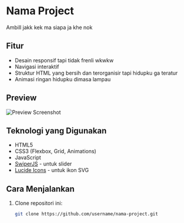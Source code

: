# Nama Project

Ambill jakk kek ma siapa ja khe nok

## Fitur

- Desain responsif tapi tidak frenli wkwkw
- Navigasi interaktif
- Struktur HTML yang bersih dan terorganisir tapi hidupku ga teratur
- Animasi ringan hidupku dimasa lampau

## Preview

![Preview Screenshot](https://ibb.co.com/Ng63W3L9)

## Teknologi yang Digunakan

- HTML5
- CSS3 (Flexbox, Grid, Animations)
- JavaScript
- [SwiperJS](https://swiperjs.com/) - untuk slider
- [Lucide Icons](https://lucide.dev/) - untuk ikon SVG

## Cara Menjalankan

1. Clone repositori ini:
   ```bash
   git clone https://github.com/username/nama-project.git
